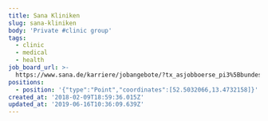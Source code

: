 ```yaml
---
title: Sana Kliniken
slug: sana-kliniken
body: 'Private #clinic group'
tags:
  - clinic
  - medical
  - health
job_board_url: >-
  https://www.sana.de/karriere/jobangebote/?tx_asjobboerse_pi3%5Bbundesland%5D=3&tx_asjobboerse_pi1%5Bpage%5D=1&cHash=92f1534839040be64d311ed86083fbc4
positions:
  - position: '{"type":"Point","coordinates":[52.5032066,13.4732158]}'
created_at: '2018-02-09T18:59:36.015Z'
updated_at: '2019-06-16T10:36:09.639Z'
---
```


